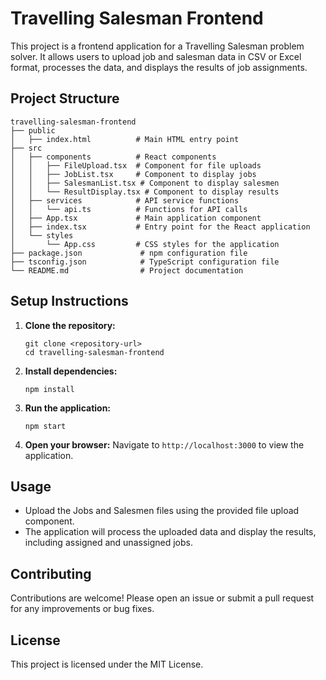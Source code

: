 # Travelling Salesman Frontend

This project is a frontend application for a Travelling Salesman problem solver. It allows users to upload job and salesman data in CSV or Excel format, processes the data, and displays the results of job assignments.

## Project Structure

```
travelling-salesman-frontend
├── public
│   ├── index.html          # Main HTML entry point
├── src
│   ├── components          # React components
│   │   ├── FileUpload.tsx  # Component for file uploads
│   │   ├── JobList.tsx     # Component to display jobs
│   │   ├── SalesmanList.tsx # Component to display salesmen
│   │   └── ResultDisplay.tsx # Component to display results
│   ├── services            # API service functions
│   │   └── api.ts          # Functions for API calls
│   ├── App.tsx             # Main application component
│   ├── index.tsx           # Entry point for the React application
│   └── styles
│       └── App.css         # CSS styles for the application
├── package.json             # npm configuration file
├── tsconfig.json            # TypeScript configuration file
└── README.md                # Project documentation
```

## Setup Instructions

1. **Clone the repository:**
   ```
   git clone <repository-url>
   cd travelling-salesman-frontend
   ```

2. **Install dependencies:**
   ```
   npm install
   ```

3. **Run the application:**
   ```
   npm start
   ```

4. **Open your browser:**
   Navigate to `http://localhost:3000` to view the application.

## Usage

- Upload the Jobs and Salesmen files using the provided file upload component.
- The application will process the uploaded data and display the results, including assigned and unassigned jobs.

## Contributing

Contributions are welcome! Please open an issue or submit a pull request for any improvements or bug fixes.

## License

This project is licensed under the MIT License.